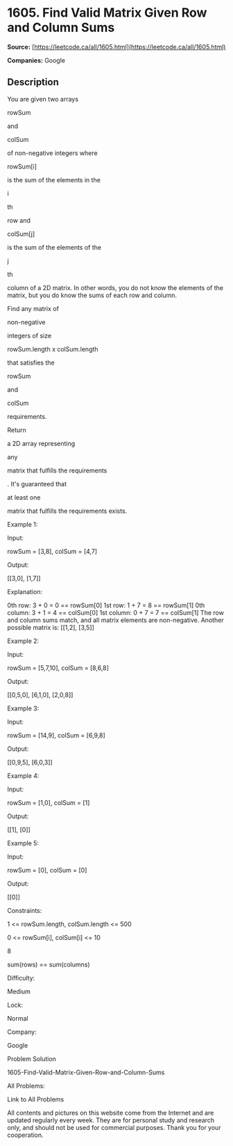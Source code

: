 # 1605. Find Valid Matrix Given Row and Column Sums

**Source:** [https://leetcode.ca/all/1605.html](https://leetcode.ca/all/1605.html)

**Companies:** Google

## Description

You are given two arrays

rowSum

and

colSum

of non-negative
            integers where

rowSum[i]

is the sum of the elements in the

i

th

row and

colSum[j]

is the sum of the elements of
            the

j

th

column of a 2D matrix. In other words, you do not know
            the elements of the matrix, but you do know the sums of each row and column.

Find any matrix of

non-negative

integers of size

rowSum.length
                x colSum.length

that satisfies the

rowSum

and

colSum

requirements.

Return

a 2D array representing

any

matrix that fulfills the
                requirements

. It's guaranteed that

at least one

matrix that
                fulfills the requirements exists.

Example 1:

Input:

rowSum = [3,8], colSum = [4,7]

Output:

[[3,0],
         [1,7]]

Explanation:

0th row: 3 + 0 = 0 == rowSum[0]
1st row: 1 + 7 = 8 == rowSum[1]
0th column: 3 + 1 = 4 == colSum[0]
1st column: 0 + 7 = 7 == colSum[1]
The row and column sums match, and all matrix elements are non-negative.
Another possible matrix is: [[1,2],
                             [3,5]]

Example 2:

Input:

rowSum = [5,7,10], colSum = [8,6,8]

Output:

[[0,5,0],
         [6,1,0],
         [2,0,8]]

Example 3:

Input:

rowSum = [14,9], colSum = [6,9,8]

Output:

[[0,9,5],
         [6,0,3]]

Example 4:

Input:

rowSum = [1,0], colSum = [1]

Output:

[[1],
         [0]]

Example 5:

Input:

rowSum = [0], colSum = [0]

Output:

[[0]]

Constraints:

1 <= rowSum.length, colSum.length <= 500

0 <= rowSum[i], colSum[i] <= 10

8

sum(rows) == sum(columns)

Difficulty:

Medium

Lock:

Normal

Company:

Google

Problem Solution

1605-Find-Valid-Matrix-Given-Row-and-Column-Sums

All Problems:

Link to All Problems

All contents and pictures on this website come from the Internet and are updated regularly every week. They are for personal study and research only, and should not be used for commercial purposes. Thank you for your cooperation.

